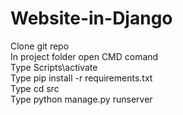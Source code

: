 # Website-in-Django

Clone git repo\
In project folder open CMD comand\
Type Scripts\activate\
Type pip install -r requirements.txt\
Type cd src\
Type python manage.py runserver



